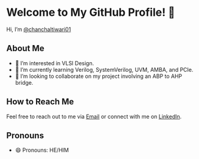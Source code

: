 # Welcome to My GitHub Profile! 👋

Hi, I’m [@chanchaltiwari01](https://github.com/chanchaltiwari01)

## About Me

- 👀 I’m interested in VLSI Design.
- 🌱 I’m currently learning Verilog, SystemVerilog, UVM, AMBA, and PCIe.
- 💞️ I’m looking to collaborate on my project involving an ABP to AHP bridge.

## How to Reach Me

Feel free to reach out to me via [Email](mailto:chanchaltiwari056@gmail.com) or connect with me on [LinkedIn](#).

## Pronouns

- 😄 Pronouns: HE/HIM
